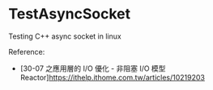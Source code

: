 # TestAsyncSocket
Testing C++ async socket in linux</br>

Reference:
* [30-07 之應用層的 I/O 優化 - 非阻塞 I/O 模型 Reactor]<https://ithelp.ithome.com.tw/articles/10219203>
